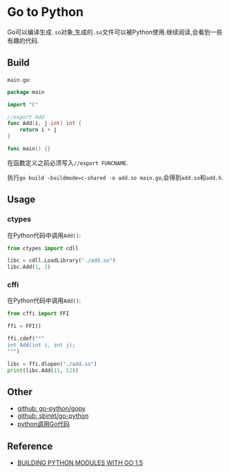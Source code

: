 # Go to Python
Go可以编译生成`.so`对象,生成的`.so`文件可以被Python使用.继续阅读,会看到一些有趣的代码.

## Build
`main.go`:
```go
package main

import "C"

//export Add
func Add(i, j int) int {
    return i + j
}

func main() {}
```

在函数定义之前必须写入`//export FUNCNAME`.

执行`go build -buildmode=c-shared -o add.so main.go`,会得到`add.so`和`add.h`.

## Usage

### ctypes
在Python代码中调用`Add()`:
```python
from ctypes import cdll

libc = cdll.LoadLibrary("./add.so")
libc.Add(1, 2)
```

### cffi
在Python代码中调用`Add()`:
```python
from cffi import FFI

ffi = FFI()

ffi.cdef("""
int Add(int i, int j);
""")

libc = ffi.dlopen("./add.so")
print(libc.Add(11, 12))
```

## Other

- [github: go-python/gopy](https://github.com/go-python/gopy)
- [github: sbinet/go-python](https://github.com/sbinet/go-python)
- [python调用Go代码](http://blog.csdn.net/yhcharles/article/details/48154143)

## Reference
- [BUILDING PYTHON MODULES WITH GO 1.5](https://blog.filippo.io/building-python-modules-with-go-1-5/)